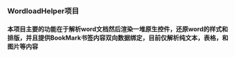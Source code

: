 ### WordloadHelper项目

#### 本项目主要的功能在于解析word文档然后渲染一堆原生控件，还原word的样式和排版，并且提供BookMark书签内容双向数据绑定，目前仅解析纯文本，表格，和图片等内容
